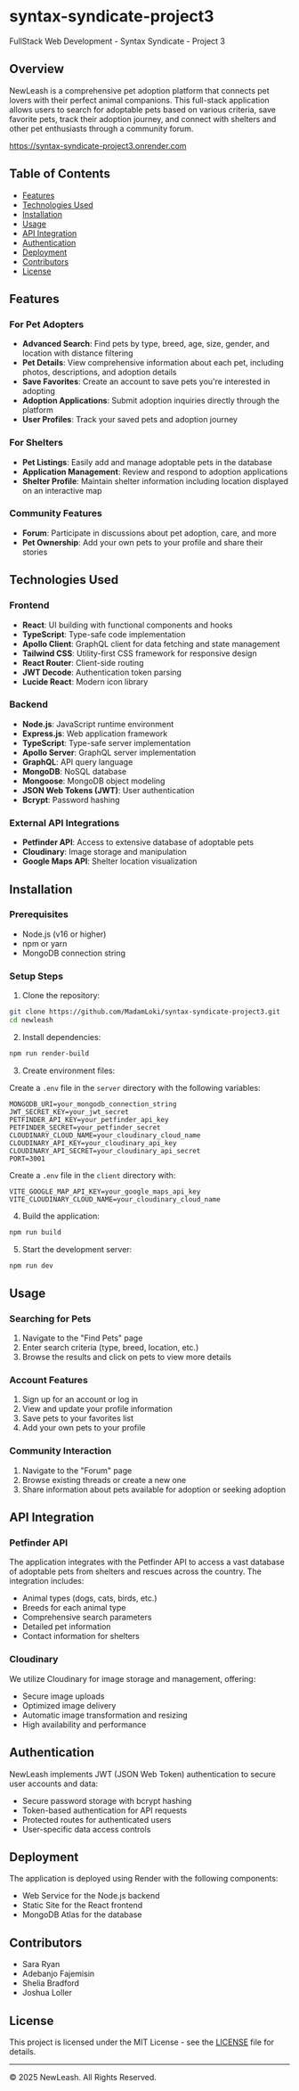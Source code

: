 # syntax-syndicate-project3

FullStack Web Development - Syntax Syndicate - Project 3

## Overview

 NewLeash is a comprehensive pet adoption platform that connects pet lovers with their perfect animal companions. This full-stack application allows users to search for adoptable pets based on various criteria, save favorite pets, track their adoption journey, and connect with shelters and other pet enthusiasts through a community forum.

<https://syntax-syndicate-project3.onrender.com>

## Table of Contents

- [Features](#features)
- [Technologies Used](#technologies-used)
- [Installation](#installation)
- [Usage](#usage)
- [API Integration](#api-integration)
- [Authentication](#authentication)
- [Deployment](#deployment)
- [Contributors](#contributors)
- [License](#license)

## Features

### For Pet Adopters

- **Advanced Search**: Find pets by type, breed, age, size, gender, and location with distance filtering
- **Pet Details**: View comprehensive information about each pet, including photos, descriptions, and adoption details
- **Save Favorites**: Create an account to save pets you're interested in adopting
- **Adoption Applications**: Submit adoption inquiries directly through the platform
- **User Profiles**: Track your saved pets and adoption journey

### For Shelters

- **Pet Listings**: Easily add and manage adoptable pets in the database
- **Application Management**: Review and respond to adoption applications
- **Shelter Profile**: Maintain shelter information including location displayed on an interactive map

### Community Features

- **Forum**: Participate in discussions about pet adoption, care, and more
- **Pet Ownership**: Add your own pets to your profile and share their stories

## Technologies Used

### Frontend

- **React**: UI building with functional components and hooks
- **TypeScript**: Type-safe code implementation
- **Apollo Client**: GraphQL client for data fetching and state management
- **Tailwind CSS**: Utility-first CSS framework for responsive design
- **React Router**: Client-side routing
- **JWT Decode**: Authentication token parsing
- **Lucide React**: Modern icon library

### Backend

- **Node.js**: JavaScript runtime environment
- **Express.js**: Web application framework
- **TypeScript**: Type-safe server implementation
- **Apollo Server**: GraphQL server implementation
- **GraphQL**: API query language
- **MongoDB**: NoSQL database
- **Mongoose**: MongoDB object modeling
- **JSON Web Tokens (JWT)**: User authentication
- **Bcrypt**: Password hashing

### External API Integrations

- **Petfinder API**: Access to extensive database of adoptable pets
- **Cloudinary**: Image storage and manipulation
- **Google Maps API**: Shelter location visualization

## Installation

### Prerequisites

- Node.js (v16 or higher)
- npm or yarn
- MongoDB connection string

### Setup Steps

 1. Clone the repository:

 ```bash
 git clone https://github.com/MadamLoki/syntax-syndicate-project3.git
 cd newleash
 ```

 2. Install dependencies:

 ```bash
 npm run render-build
 ```

 3. Create environment files:

 Create a `.env` file in the `server` directory with the following variables:

 ```
 MONGODB_URI=your_mongodb_connection_string
 JWT_SECRET_KEY=your_jwt_secret
 PETFINDER_API_KEY=your_petfinder_api_key
 PETFINDER_SECRET=your_petfinder_secret
 CLOUDINARY_CLOUD_NAME=your_cloudinary_cloud_name
 CLOUDINARY_API_KEY=your_cloudinary_api_key
 CLOUDINARY_API_SECRET=your_cloudinary_api_secret
 PORT=3001
 ```

 Create a `.env` file in the `client` directory with:

 ```
 VITE_GOOGLE_MAP_API_KEY=your_google_maps_api_key
 VITE_CLOUDINARY_CLOUD_NAME=your_cloudinary_cloud_name
 ```

 4. Build the application:

 ```bash
 npm run build
 ```

 5. Start the development server:

 ```bash
 npm run dev
 ```

## Usage

### Searching for Pets

 1. Navigate to the "Find Pets" page
 2. Enter search criteria (type, breed, location, etc.)
 3. Browse the results and click on pets to view more details

### Account Features

 1. Sign up for an account or log in
 2. View and update your profile information
 3. Save pets to your favorites list
 4. Add your own pets to your profile

### Community Interaction

 1. Navigate to the "Forum" page
 2. Browse existing threads or create a new one
 3. Share information about pets available for adoption or seeking adoption

## API Integration

### Petfinder API

 The application integrates with the Petfinder API to access a vast database of adoptable pets from shelters and rescues across the country. The integration includes:

- Animal types (dogs, cats, birds, etc.)
- Breeds for each animal type
- Comprehensive search parameters
- Detailed pet information
- Contact information for shelters

### Cloudinary

 We utilize Cloudinary for image storage and management, offering:

- Secure image uploads
- Optimized image delivery
- Automatic image transformation and resizing
- High availability and performance

## Authentication

 NewLeash implements JWT (JSON Web Token) authentication to secure user accounts and data:

- Secure password storage with bcrypt hashing
- Token-based authentication for API requests
- Protected routes for authenticated users
- User-specific data access controls

## Deployment

 The application is deployed using Render with the following components:

- Web Service for the Node.js backend
- Static Site for the React frontend
- MongoDB Atlas for the database

## Contributors

- Sara Ryan
- Adebanjo Fajemisin
- Shelia Bradford
- Joshua Loller

## License

 This project is licensed under the MIT License - see the [LICENSE](LICENSE) file for details.

 ---

 © 2025 NewLeash. All Rights Reserved.
